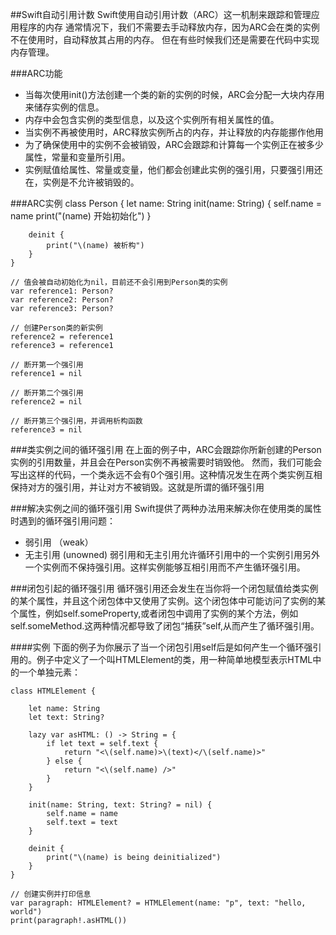##Swift自动引用计数
Swift使用自动引用计数（ARC）这一机制来跟踪和管理应用程序的内存
通常情况下，我们不需要去手动释放内存，因为ARC会在类的实例不在使用时，自动释放其占用的内存。
但在有些时候我们还是需要在代码中实现内存管理。

###ARC功能
* 当每次使用init()方法创建一个类的新的实例的时候，ARC会分配一大块内存用来储存实例的信息。
* 内存中会包含实例的类型信息，以及这个实例所有相关属性的值。
* 当实例不再被使用时，ARC释放实例所占的内存，并让释放的内存能挪作他用
* 为了确保使用中的实例不会被销毁，ARC会跟踪和计算每一个实例正在被多少属性，常量和变量所引用。
* 实例赋值给属性、常量或变量，他们都会创建此实例的强引用，只要强引用还在，实例是不允许被销毁的。


###ARC实例
	class Person {
		let name: String
		init(name: String) {
			self.name = name
			print("\(name) 开始初始化")
		}
		
		deinit {
			print("\(name) 被析构")
		}
	}
	
	// 值会被自动初始化为nil，目前还不会引用到Person类的实例
	var reference1: Person?
	var reference2: Person?
	var reference3: Person?
	
	// 创建Person类的新实例
	reference2 = reference1
	reference3 = reference1
	
	// 断开第一个强引用
	reference1 = nil
	
	// 断开第二个强引用
	reference2 = nil
	
	// 断开第三个强引用，并调用析构函数
	reference3 = nil
	
	
	
###类实例之间的循环强引用
在上面的例子中，ARC会跟踪你所新创建的Person实例的引用数量，并且会在Person实例不再被需要时销毁他。
然而，我们可能会写出这样的代码，一个类永远不会有0个强引用。这种情况发生在两个类实例互相保持对方的强引用，并让对方不被销毁。这就是所谓的循环强引用

###解决实例之间的循环强引用
Swift提供了两种办法用来解决你在使用类的属性时遇到的循环强引用问题：

* 弱引用 （weak）
* 无主引用 (unowned)
弱引用和无主引用允许循环引用中的一个实例引用另外一个实例而不保持强引用。这样实例能够互相引用而不产生循环强引用。

###闭包引起的循环强引用
循环强引用还会发生在当你将一个闭包赋值给类实例的某个属性，并且这个闭包体中又使用了实例。这个闭包体中可能访问了实例的某个属性，例如self.someProperty,或者闭包中调用了实例的某个方法，例如self.someMethod.这两种情况都导致了闭包“捕获”self,从而产生了循环强引用。

####实例
下面的例子为你展示了当一个闭包引用self后是如何产生一个循环强引用的。例子中定义了一个叫HTMLElement的类，用一种简单地模型表示HTML中的一个单独元素：

	class HTMLElement {
		
		let name: String
		let text: String?
		
		lazy var asHTML: () -> String = {
			if let text = self.text {
				return "<\(self.name)>\(text)</\(self.name)>"
			} else {
				return "<\(self.name) />"
			}
		}
		
		init(name: String, text: String? = nil) {
			self.name = name
			self.text = text
		}
		
		deinit {
			print("\(name) is being deinitialized")
		}
	}
	
	// 创建实例并打印信息
	var paragraph: HTMLElement? = HTMLElement(name: "p", text: "hello, world")
	print(paragraph!.asHTML())
	
